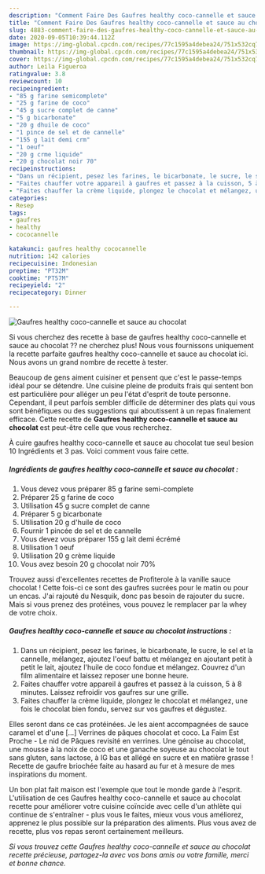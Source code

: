 ```yaml
---
description: "Comment Faire Des Gaufres healthy coco-cannelle et sauce au chocolat"
title: "Comment Faire Des Gaufres healthy coco-cannelle et sauce au chocolat"
slug: 4883-comment-faire-des-gaufres-healthy-coco-cannelle-et-sauce-au-chocolat
date: 2020-09-05T10:39:44.112Z
image: https://img-global.cpcdn.com/recipes/77c1595a4debea24/751x532cq70/gaufres-healthy-coco-cannelle-et-sauce-au-chocolat-photo-principale-de-la-recette.jpg
thumbnail: https://img-global.cpcdn.com/recipes/77c1595a4debea24/751x532cq70/gaufres-healthy-coco-cannelle-et-sauce-au-chocolat-photo-principale-de-la-recette.jpg
cover: https://img-global.cpcdn.com/recipes/77c1595a4debea24/751x532cq70/gaufres-healthy-coco-cannelle-et-sauce-au-chocolat-photo-principale-de-la-recette.jpg
author: Leila Figueroa
ratingvalue: 3.8
reviewcount: 10
recipeingredient:
- "85 g farine semicomplete"
- "25 g farine de coco"
- "45 g sucre complet de canne"
- "5 g bicarbonate"
- "20 g dhuile de coco"
- "1 pince de sel et de cannelle"
- "155 g lait demi crm"
- "1 oeuf"
- "20 g crme liquide"
- "20 g chocolat noir 70"
recipeinstructions:
- "Dans un récipient, pesez les farines, le bicarbonate, le sucre, le sel et la cannelle, mélangez, ajoutez l&#39;oeuf battu et mélangez en ajoutant petit à petit le lait, ajoutez l&#39;huile de coco fondue et mélangez. Couvrez d&#39;un film alimentaire et laissez reposer une bonne heure."
- "Faites chauffer votre appareil à gaufres et passez à la cuisson, 5 à 8 minutes. Laissez refroidir vos gaufres sur une grille."
- "Faites chauffer la crème liquide, plongez le chocolat et mélangez, une fois le chocolat bien fondu, servez sur vos gaufres et dégustez."
categories:
- Resep
tags:
- gaufres
- healthy
- cococannelle

katakunci: gaufres healthy cococannelle 
nutrition: 142 calories
recipecuisine: Indonesian
preptime: "PT32M"
cooktime: "PT57M"
recipeyield: "2"
recipecategory: Dinner

---
```



![Gaufres healthy coco-cannelle et sauce au chocolat](https://img-global.cpcdn.com/recipes/77c1595a4debea24/751x532cq70/gaufres-healthy-coco-cannelle-et-sauce-au-chocolat-photo-principale-de-la-recette.jpg)

Si vous cherchez des recette à base de gaufres healthy coco-cannelle et sauce au chocolat ?? ne cherchez plus! Nous vous fournissons uniquement la recette parfaite gaufres healthy coco-cannelle et sauce au chocolat ici. Nous avons un grand nombre de recette à tester.

Beaucoup de gens aiment cuisiner et pensent que c'est le passe-temps idéal pour se détendre. Une cuisine pleine de produits frais qui sentent bon est particulière pour alléger un peu l'état d'esprit de toute personne. Cependant, il peut parfois sembler difficile de déterminer des plats qui vous sont bénéfiques ou des suggestions qui aboutissent à un repas finalement efficace. Cette recette de <strong> Gaufres healthy coco-cannelle et sauce au chocolat </strong> est peut-être celle que vous recherchez.

<!--inarticleads1-->

À cuire gaufres healthy coco-cannelle et sauce au chocolat tue seul besion 10 Ingrédients et 3 pas. Voici comment vous faire cette.

##### Ingrédients de gaufres healthy coco-cannelle et sauce au chocolat :

1. Vous devez vous préparer 85 g farine semi-complete
1. Préparer 25 g farine de coco
1. Utilisation 45 g sucre complet de canne
1. Préparer 5 g bicarbonate
1. Utilisation 20 g d&#39;huile de coco
1. Fournir 1 pincée de sel et de cannelle
1. Vous devez vous préparer 155 g lait demi écrémé
1. Utilisation 1 oeuf
1. Utilisation 20 g crème liquide
1. Vous avez besoin 20 g chocolat noir 70%


Trouvez aussi d&#39;excellentes recettes de Profiterole à la vanille sauce chocolat ! Cette fois-ci ce sont des gaufres sucrées pour le matin ou pour un encas. J&#39;ai rajouté du Nesquik, donc pas besoin de rajouter du sucre. Mais si vous prenez des protéines, vous pouvez le remplacer par la whey de votre choix. 

<!--inarticleads2-->

##### Gaufres healthy coco-cannelle et sauce au chocolat instructions :

1. Dans un récipient, pesez les farines, le bicarbonate, le sucre, le sel et la cannelle, mélangez, ajoutez l&#39;oeuf battu et mélangez en ajoutant petit à petit le lait, ajoutez l&#39;huile de coco fondue et mélangez. Couvrez d&#39;un film alimentaire et laissez reposer une bonne heure.
1. Faites chauffer votre appareil à gaufres et passez à la cuisson, 5 à 8 minutes. Laissez refroidir vos gaufres sur une grille.
1. Faites chauffer la crème liquide, plongez le chocolat et mélangez, une fois le chocolat bien fondu, servez sur vos gaufres et dégustez.


Elles seront dans ce cas protéinées. Je les aient accompagnées de sauce caramel et d&#39;une […] Verrines de pâques chocolat et coco. La Faim Est Proche - Le nid de Pâques revisité en verrines. Une génoise au chocolat, une mousse à la noix de coco et une ganache soyeuse au chocolat le tout sans gluten, sans lactose, à IG bas et allégé en sucre et en matière grasse ! Recette de gaufre briochée faite au hasard au fur et à mesure de mes inspirations du moment. 

<!--inarticleads1-->

<p>
Un bon plat fait maison est l'exemple que tout le monde garde à l'esprit. L'utilisation de ces Gaufres healthy coco-cannelle et sauce au chocolat recette pour améliorer votre cuisine coïncide avec celle d'un athlète qui continue de s'entraîner - plus vous le faites, mieux vous vous améliorez, apprenez le plus possible sur la préparation des aliments. Plus vous avez de recette, plus vos repas seront certainement meilleurs.
</p>

<p>
<i>Si vous trouvez cette Gaufres healthy coco-cannelle et sauce au chocolat recette précieuse, partagez-la avec vos bons amis ou votre famille, merci et bonne chance.</i>
</p>
